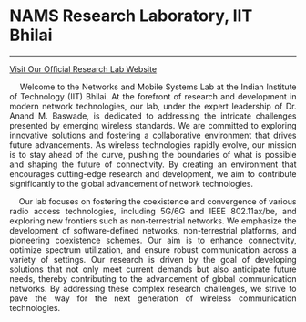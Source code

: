 # NAMS Research Laboratory, IIT Bhilai

---
[Visit Our Official Research Lab Website](https://research.iitbhilai.ac.in/nams/)
<p align="justify">
&nbsp;&nbsp;&nbsp;&nbsp;Welcome to the Networks and Mobile Systems Lab at the Indian Institute of Technology (IIT) Bhilai. At the forefront of research and development in modern network technologies, our lab, under the expert leadership of Dr. Anand M. Baswade, is dedicated to addressing the intricate challenges presented by emerging wireless standards. We are committed to exploring innovative solutions and fostering a collaborative environment that drives future advancements. As wireless technologies rapidly evolve, our mission is to stay ahead of the curve, pushing the boundaries of what is possible and shaping the future of connectivity. By creating an environment that encourages cutting-edge research and development, we aim to contribute significantly to the global advancement of network technologies.
</p>
<p align="justify">
&nbsp;&nbsp;&nbsp;&nbsp;Our lab focuses on fostering the coexistence and convergence of various radio access technologies, including 5G/6G and IEEE 802.11ax/be, and exploring new frontiers such as non-terrestrial networks. We emphasize the development of software-defined networks, non-terrestrial platforms, and pioneering coexistence schemes. Our aim is to enhance connectivity, optimize spectrum utilization, and ensure robust communication across a variety of settings. Our research is driven by the goal of developing solutions that not only meet current demands but also anticipate future needs, thereby contributing to the advancement of global communication networks. By addressing these complex research challenges, we strive to pave the way for the next generation of wireless communication technologies.
</p>
